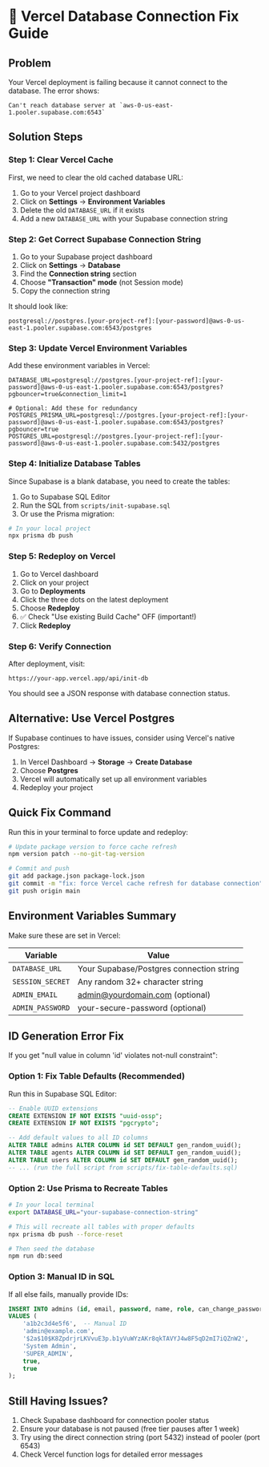 # 🔧 Vercel Database Connection Fix Guide

## Problem
Your Vercel deployment is failing because it cannot connect to the database. The error shows:
```
Can't reach database server at `aws-0-us-east-1.pooler.supabase.com:6543`
```

## Solution Steps

### Step 1: Clear Vercel Cache
First, we need to clear the old cached database URL:

1. Go to your Vercel project dashboard
2. Click on **Settings** → **Environment Variables**
3. Delete the old `DATABASE_URL` if it exists
4. Add a new `DATABASE_URL` with your Supabase connection string

### Step 2: Get Correct Supabase Connection String

1. Go to your Supabase project dashboard
2. Click on **Settings** → **Database**
3. Find the **Connection string** section
4. Choose **"Transaction" mode** (not Session mode)
5. Copy the connection string

It should look like:
```
postgresql://postgres.[your-project-ref]:[your-password]@aws-0-us-east-1.pooler.supabase.com:6543/postgres
```

### Step 3: Update Vercel Environment Variables

Add these environment variables in Vercel:

```env
DATABASE_URL=postgresql://postgres.[your-project-ref]:[your-password]@aws-0-us-east-1.pooler.supabase.com:6543/postgres?pgbouncer=true&connection_limit=1

# Optional: Add these for redundancy
POSTGRES_PRISMA_URL=postgresql://postgres.[your-project-ref]:[your-password]@aws-0-us-east-1.pooler.supabase.com:6543/postgres?pgbouncer=true
POSTGRES_URL=postgresql://postgres.[your-project-ref]:[your-password]@aws-0-us-east-1.pooler.supabase.com:5432/postgres
```

### Step 4: Initialize Database Tables

Since Supabase is a blank database, you need to create the tables:

1. Go to Supabase SQL Editor
2. Run the SQL from `scripts/init-supabase.sql`
3. Or use the Prisma migration:

```bash
# In your local project
npx prisma db push
```

### Step 5: Redeploy on Vercel

1. Go to Vercel dashboard
2. Click on your project
3. Go to **Deployments**
4. Click the three dots on the latest deployment
5. Choose **Redeploy**
6. ✅ Check "Use existing Build Cache" OFF (important!)
7. Click **Redeploy**

### Step 6: Verify Connection

After deployment, visit:
```
https://your-app.vercel.app/api/init-db
```

You should see a JSON response with database connection status.

## Alternative: Use Vercel Postgres

If Supabase continues to have issues, consider using Vercel's native Postgres:

1. In Vercel Dashboard → **Storage** → **Create Database**
2. Choose **Postgres**
3. Vercel will automatically set up all environment variables
4. Redeploy your project

## Quick Fix Command

Run this in your terminal to force update and redeploy:

```bash
# Update package version to force cache refresh
npm version patch --no-git-tag-version

# Commit and push
git add package.json package-lock.json
git commit -m "fix: force Vercel cache refresh for database connection"
git push origin main
```

## Environment Variables Summary

Make sure these are set in Vercel:

| Variable | Value |
|----------|-------|
| `DATABASE_URL` | Your Supabase/Postgres connection string |
| `SESSION_SECRET` | Any random 32+ character string |
| `ADMIN_EMAIL` | admin@yourdomain.com (optional) |
| `ADMIN_PASSWORD` | your-secure-password (optional) |

## ID Generation Error Fix

If you get "null value in column 'id' violates not-null constraint":

### Option 1: Fix Table Defaults (Recommended)
Run this in Supabase SQL Editor:
```sql
-- Enable UUID extensions
CREATE EXTENSION IF NOT EXISTS "uuid-ossp";
CREATE EXTENSION IF NOT EXISTS "pgcrypto";

-- Add default values to all ID columns
ALTER TABLE admins ALTER COLUMN id SET DEFAULT gen_random_uuid();
ALTER TABLE agents ALTER COLUMN id SET DEFAULT gen_random_uuid();
ALTER TABLE users ALTER COLUMN id SET DEFAULT gen_random_uuid();
-- ... (run the full script from scripts/fix-table-defaults.sql)
```

### Option 2: Use Prisma to Recreate Tables
```bash
# In your local terminal
export DATABASE_URL="your-supabase-connection-string"

# This will recreate all tables with proper defaults
npx prisma db push --force-reset

# Then seed the database
npm run db:seed
```

### Option 3: Manual ID in SQL
If all else fails, manually provide IDs:
```sql
INSERT INTO admins (id, email, password, name, role, can_change_password, can_manage_admins)
VALUES (
    'a1b2c3d4e5f6',  -- Manual ID
    'admin@example.com',
    '$2a$10$K8ZpdrjrLKVvuE3p.b1yVuWYzAKr8qkTAVYJ4w8F5qD2mI7iQZnW2',
    'System Admin',
    'SUPER_ADMIN',
    true,
    true
);
```

## Still Having Issues?

1. Check Supabase dashboard for connection pooler status
2. Ensure your database is not paused (free tier pauses after 1 week)
3. Try using the direct connection string (port 5432) instead of pooler (port 6543)
4. Check Vercel function logs for detailed error messages